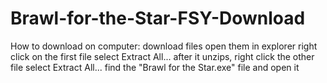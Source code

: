 # Brawl-for-the-Star-FSY-Download
How to download on computer:
download files
open them in explorer
right click on the first file
select Extract All...
after it unzips, right click the other file
select Extract All...
find the "Brawl for the Star.exe" file and open it
